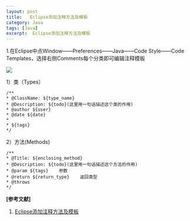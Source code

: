 ```yaml
---
layout: post
title:   Eclipse添加注释方法及模板 
category: Java
tags: [Java]
excerpt:  Eclipse添加注释方法及模板
---
```


1.在Eclipse中点Window——Preferences——Java——Code Style——Code Templates，选择右侧Comments每个分类即可编辑注释模板

![](http://www.nangongyibin.com/assets/images/Java/23.png)

1）类（Types）

	/**
	* @ClassName: ${type_name}
	* @Description: ${todo}(这里用一句话描述这个类的作用)
	* @author ${user}
	* @date ${date}
	*
	* ${tags}
	*/

2）方法(Methods)

	/**
	* @Title: ${enclosing_method}
	* @Description: ${todo}(这里用一句话描述这个方法的作用)
	* @param ${tags}    参数
	* @return ${return_type}    返回类型
	* @throws
	*/



  

**[参考文献]**

1. [Eclipse添加注释方法及模板](https://blog.csdn.net/chaijw0928/article/details/80812811 "Eclipse添加注释方法及模板")




